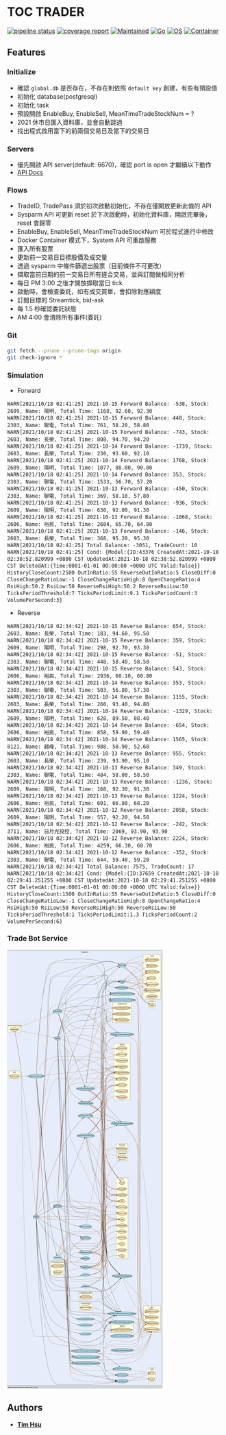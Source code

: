 # TOC TRADER

[![pipeline status](https://gitlab.tocraw.com/root/toc_trader/badges/main/pipeline.svg)](https://gitlab.tocraw.com/root/toc_trader/-/commits/main)
[![coverage report](https://gitlab.tocraw.com/root/toc_trader/badges/main/coverage.svg)](https://gitlab.tocraw.com/root/toc_trader/-/commits/main)
[![Maintained](https://img.shields.io/badge/Maintained-yes-green)](https://gitlab.tocraw.com/root/toc_trader)
[![Go](https://img.shields.io/badge/Go-1.17.2-blue?logo=go&logoColor=blue)](https://golang.org)
[![OS](https://img.shields.io/badge/OS-Linux-orange?logo=linux&logoColor=orange)](https://www.linux.org/)
[![Container](https://img.shields.io/badge/Container-Docker-blue?logo=docker&logoColor=blue)](https://www.docker.com/)

## Features

### Initialize

- 確認 `global.db` 是否存在，不存在則依照 `default key` 創建，有些有預設值
- 初始化 database(postgresql)
- 初始化 task
- 預設開啟 EnableBuy, EnableSell, MeanTimeTradeStockNum = ?
- 2021 休市日匯入資料庫，並會自動跳過
- 找出程式啟用當下的前兩個交易日及當下的交易日

### Servers

- 優先開啟 API server(default: 6670)，確認 port is open 才繼續以下動作
- [API Docs](http://toc-trader.tocraw.com:6670/swagger/index.html)

### Flows

- TradeID, TradePass 須於初次啟動初始化，不存在僅開放更新此值的 API
- Sysparm API 可更新 reset 於下次啟動時，初始化資料庫，開啟完畢後，reset 會歸零
- EnableBuy, EnableSell, MeanTimeTradeStockNum 可於程式進行中修改
- Docker Container 模式下，System API 可重啟服務
- 匯入所有股票
- 更新前一交易日目標股價及成交量
- 透過 sysparm 中條件篩選出股票（目前條件不可更改）
- 擷取當前日期的前一交易日所有搓合交易，並與訂閱做相同分析
- 每日 PM 3:00 之後才開放擷取當日 tick
- 啟動時，會檢查委託，如有成交買單，會扣除對應額度
- 訂閱目標的 Streamtick, bid-ask
- 每 1.5 秒確認委託狀態
- AM 4:00 會清除所有事件(委託)

### Git

```sh
git fetch --prune --prune-tags origin
git check-ignore *
```

### Simulation

- Forward

```log
WARN[2021/10/18 02:41:25] 2021-10-15 Forward Balance: -538, Stock: 2609, Name: 陽明, Total Time: 1168, 92.60, 92.30
WARN[2021/10/18 02:41:25] 2021-10-15 Forward Balance: 448, Stock: 2303, Name: 聯電, Total Time: 761, 58.20, 58.80
WARN[2021/10/18 02:41:25] 2021-10-15 Forward Balance: -743, Stock: 2603, Name: 長榮, Total Time: 808, 94.70, 94.20
WARN[2021/10/18 02:41:25] 2021-10-14 Forward Balance: -1739, Stock: 2603, Name: 長榮, Total Time: 230, 93.60, 92.10
WARN[2021/10/18 02:41:25] 2021-10-14 Forward Balance: 1768, Stock: 2609, Name: 陽明, Total Time: 1077, 88.00, 90.00
WARN[2021/10/18 02:41:25] 2021-10-14 Forward Balance: 353, Stock: 2303, Name: 聯電, Total Time: 1533, 56.70, 57.20
WARN[2021/10/18 02:41:25] 2021-10-13 Forward Balance: -450, Stock: 2303, Name: 聯電, Total Time: 369, 58.10, 57.80
WARN[2021/10/18 02:41:25] 2021-10-13 Forward Balance: -936, Stock: 2609, Name: 陽明, Total Time: 630, 92.00, 91.30
WARN[2021/10/18 02:41:25] 2021-10-13 Forward Balance: -1068, Stock: 2606, Name: 裕民, Total Time: 2684, 65.70, 64.80
WARN[2021/10/18 02:41:25] 2021-10-13 Forward Balance: -146, Stock: 2603, Name: 長榮, Total Time: 368, 95.20, 95.30
WARN[2021/10/18 02:41:25] Total Balance: -3051, TradeCount: 10
WARN[2021/10/18 02:41:25] Cond: {Model:{ID:43376 CreatedAt:2021-10-18 02:38:52.820999 +0800 CST UpdatedAt:2021-10-18 02:38:52.820999 +0800 CST DeletedAt:{Time:0001-01-01 00:00:00 +0000 UTC Valid:false}} HistoryCloseCount:2500 OutInRatio:55 ReverseOutInRatio:5 CloseDiff:0 CloseChangeRatioLow:-1 CloseChangeRatioHigh:8 OpenChangeRatio:4 RsiHigh:50.2 RsiLow:50 ReverseRsiHigh:50.2 ReverseRsiLow:50 TicksPeriodThreshold:7 TicksPeriodLimit:9.1 TicksPeriodCount:3 VolumePerSecond:3}
```

- Reverse

```log
WARN[2021/10/18 02:34:42] 2021-10-15 Reverse Balance: 654, Stock: 2603, Name: 長榮, Total Time: 183, 94.60, 95.50
WARN[2021/10/18 02:34:42] 2021-10-15 Reverse Balance: 359, Stock: 2609, Name: 陽明, Total Time: 298, 92.70, 93.30
WARN[2021/10/18 02:34:42] 2021-10-15 Reverse Balance: -51, Stock: 2303, Name: 聯電, Total Time: 448, 58.40, 58.50
WARN[2021/10/18 02:34:42] 2021-10-15 Reverse Balance: 543, Stock: 2606, Name: 裕民, Total Time: 2936, 60.10, 60.80
WARN[2021/10/18 02:34:42] 2021-10-14 Reverse Balance: 353, Stock: 2303, Name: 聯電, Total Time: 503, 56.80, 57.30
WARN[2021/10/18 02:34:42] 2021-10-14 Reverse Balance: 1155, Stock: 2603, Name: 長榮, Total Time: 260, 93.40, 94.80
WARN[2021/10/18 02:34:42] 2021-10-14 Reverse Balance: -1329, Stock: 2609, Name: 陽明, Total Time: 628, 89.50, 88.40
WARN[2021/10/18 02:34:42] 2021-10-14 Reverse Balance: -654, Stock: 2606, Name: 裕民, Total Time: 858, 59.90, 59.40
WARN[2021/10/18 02:34:42] 2021-10-14 Reverse Balance: 1565, Stock: 8121, Name: 越峰, Total Time: 988, 50.90, 52.60
WARN[2021/10/18 02:34:42] 2021-10-13 Reverse Balance: 955, Stock: 2603, Name: 長榮, Total Time: 239, 93.90, 95.10
WARN[2021/10/18 02:34:42] 2021-10-13 Reverse Balance: 349, Stock: 2303, Name: 聯電, Total Time: 484, 58.00, 58.50
WARN[2021/10/18 02:34:42] 2021-10-13 Reverse Balance: -1236, Stock: 2609, Name: 陽明, Total Time: 168, 92.30, 91.30
WARN[2021/10/18 02:34:42] 2021-10-13 Reverse Balance: 1224, Stock: 2606, Name: 裕民, Total Time: 601, 66.80, 68.20
WARN[2021/10/18 02:34:42] 2021-10-12 Reverse Balance: 2058, Stock: 2609, Name: 陽明, Total Time: 557, 92.20, 94.50
WARN[2021/10/18 02:34:42] 2021-10-12 Reverse Balance: -242, Stock: 3711, Name: 日月光投控, Total Time: 2069, 93.90, 93.90
WARN[2021/10/18 02:34:42] 2021-10-12 Reverse Balance: 2224, Stock: 2606, Name: 裕民, Total Time: 4259, 66.30, 68.70
WARN[2021/10/18 02:34:42] 2021-10-12 Reverse Balance: -352, Stock: 2303, Name: 聯電, Total Time: 644, 59.40, 59.20
WARN[2021/10/18 02:34:42] Total Balance: 7575, TradeCount: 17
WARN[2021/10/18 02:34:42] Cond: {Model:{ID:37659 CreatedAt:2021-10-18 02:29:41.251255 +0800 CST UpdatedAt:2021-10-18 02:29:41.251255 +0800 CST DeletedAt:{Time:0001-01-01 00:00:00 +0000 UTC Valid:false}} HistoryCloseCount:1500 OutInRatio:55 ReverseOutInRatio:5 CloseDiff:0 CloseChangeRatioLow:-1 CloseChangeRatioHigh:8 OpenChangeRatio:4 RsiHigh:50 RsiLow:50 ReverseRsiHigh:50 ReverseRsiLow:50 TicksPeriodThreshold:1 TicksPeriodLimit:1.3 TicksPeriodCount:2 VolumePerSecond:6}
```

### Trade Bot Service

![callvis](./assets/callvis.svg "callvis")

## Authors

- [**Tim Hsu**](https://gitlab.tocraw.com/root)
